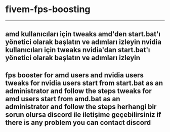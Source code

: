 # fivem-fps-boosting
----------------------------------------------------------------------------------------------------
amd kullanıcıları için tweaks amd'den start.bat'ı yönetici olarak başlatın ve adımları izleyin
nvidia kullanıcıları için tweaks nvidia'dan start.bat'ı yönetici olarak başlatın ve adımları izleyin
-----------------------------------------------------------------------------------------------------
fps booster for amd users and nvidia users
tweaks for nvidia users start from start.bat as an administrator and follow the steps
tweaks for amd users start from amd.bat as an administrator and follow the steps
herhangi bir sorun olursa discord ile iletişime geçebilirsiniz
if there is any problem you can contact discord
------------------------------------------------------------------------------------------------------
